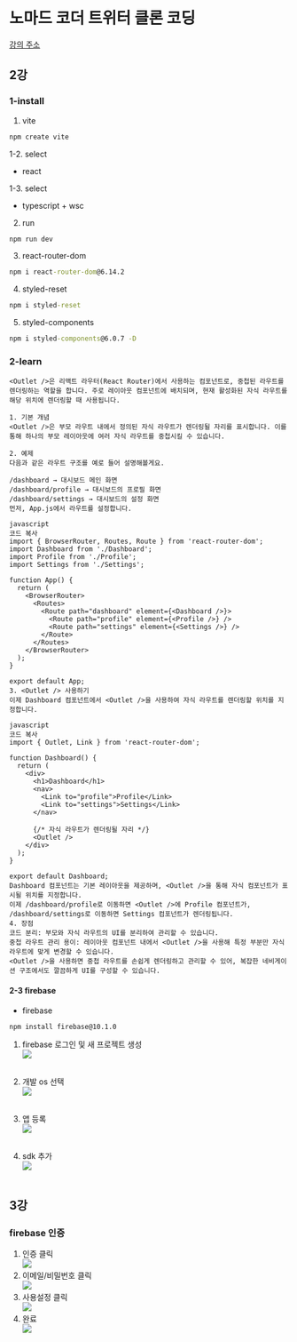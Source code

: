 # 노마드 코더 트위터 클론 코딩
[강의 주소](https://nomadcoders.co/nwitter/lobby)

## 2강
### 1-install
1. vite
```cmd
npm create vite
```

1-2. select
* react

1-3. select
* typescript + wsc

2. run
```cmd
npm run dev
```

3. react-router-dom
```cmd
npm i react-router-dom@6.14.2
```

4. styled-reset
```cmd
npm i styled-reset
```

5. styled-components
```cmd
npm i styled-components@6.0.7 -D
```

### 2-learn
```
<Outlet />은 리액트 라우터(React Router)에서 사용하는 컴포넌트로, 중첩된 라우트를 렌더링하는 역할을 합니다. 주로 레이아웃 컴포넌트에 배치되며, 현재 활성화된 자식 라우트를 해당 위치에 렌더링할 때 사용됩니다.

1. 기본 개념
<Outlet />은 부모 라우트 내에서 정의된 자식 라우트가 렌더링될 자리를 표시합니다. 이를 통해 하나의 부모 레이아웃에 여러 자식 라우트를 중첩시킬 수 있습니다.

2. 예제
다음과 같은 라우트 구조를 예로 들어 설명해볼게요.

/dashboard → 대시보드 메인 화면
/dashboard/profile → 대시보드의 프로필 화면
/dashboard/settings → 대시보드의 설정 화면
먼저, App.js에서 라우트를 설정합니다.

javascript
코드 복사
import { BrowserRouter, Routes, Route } from 'react-router-dom';
import Dashboard from './Dashboard';
import Profile from './Profile';
import Settings from './Settings';

function App() {
  return (
    <BrowserRouter>
      <Routes>
        <Route path="dashboard" element={<Dashboard />}>
          <Route path="profile" element={<Profile />} />
          <Route path="settings" element={<Settings />} />
        </Route>
      </Routes>
    </BrowserRouter>
  );
}

export default App;
3. <Outlet /> 사용하기
이제 Dashboard 컴포넌트에서 <Outlet />을 사용하여 자식 라우트를 렌더링할 위치를 지정합니다.

javascript
코드 복사
import { Outlet, Link } from 'react-router-dom';

function Dashboard() {
  return (
    <div>
      <h1>Dashboard</h1>
      <nav>
        <Link to="profile">Profile</Link>
        <Link to="settings">Settings</Link>
      </nav>
      
      {/* 자식 라우트가 렌더링될 자리 */}
      <Outlet />
    </div>
  );
}

export default Dashboard;
Dashboard 컴포넌트는 기본 레이아웃을 제공하며, <Outlet />을 통해 자식 컴포넌트가 표시될 위치를 지정합니다.
이제 /dashboard/profile로 이동하면 <Outlet />에 Profile 컴포넌트가, /dashboard/settings로 이동하면 Settings 컴포넌트가 렌더링됩니다.
4. 장점
코드 분리: 부모와 자식 라우트의 UI를 분리하여 관리할 수 있습니다.
중첩 라우트 관리 용이: 레이아웃 컴포넌트 내에서 <Outlet />을 사용해 특정 부분만 자식 라우트에 맞게 변경할 수 있습니다.
<Outlet />을 사용하면 중첩 라우트를 손쉽게 렌더링하고 관리할 수 있어, 복잡한 네비게이션 구조에서도 깔끔하게 UI를 구성할 수 있습니다.
```

#### 2-3 firebase

* firebase
```cmd
npm install firebase@10.1.0
```

1. firebase 로그인 및 새 프로젝트 생성 <br>
![](./img/firebase_start/프로젝트%20생성.png) <br><br>

2. 개발 os 선택 <br>
![](./img/firebase_start/os%20선택.png) <br><br>

3. 앱 등록 <br>
![](./img/firebase_start/앱%20등록.png) <br><br>

4. sdk 추가 <br>
![](./img/firebase_start/sdk.png) <br><br>

## 3강
### firebase 인증

1. 인증 클릭 <br>
![](./img/firebase_auth/스크린샷%202024-11-05%20190330.png) <br>
2. 이메일/비밀번호 클릭 <br>
![](./img/firebase_auth/스크린샷%202024-11-05%20190400.png) <br>
3. 사용설정 클릭 <br>
![](./img/firebase_auth/스크린샷%202024-11-05%20190453.png) <br>
4. 완료 <br>
![](./img/firebase_auth/스크린샷%202024-11-05%20190500.png) <br>